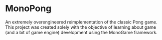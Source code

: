 # MonoPong

An extremely overengineered reimplementation of the classic Pong game.
This project was created solely with the objective of learning about game (and a bit of game engine) development using the MonoGame framework.